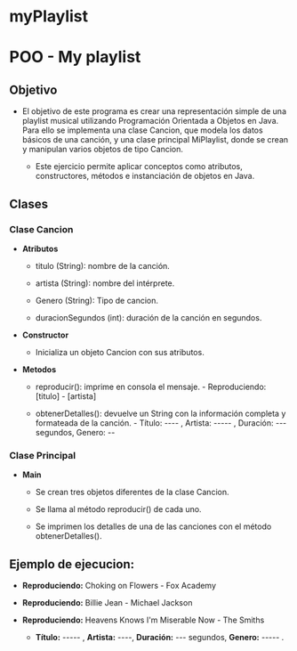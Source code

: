 # myPlaylist

# POO - My playlist
 
## Objetivo
 
- El objetivo de este programa es crear una representación simple de una playlist musical utilizando Programación Orientada a Objetos en Java. Para ello se implementa una clase Cancion, que modela los datos básicos de una canción, y una clase principal MiPlaylist, donde se crean y manipulan varios objetos de tipo Cancion.
 
  - Este ejercicio permite aplicar conceptos como atributos, constructores, métodos e instanciación de objetos en Java.
 
## Clases
 
### Clase Cancion
 
- **Atributos**
 
  - titulo (String): nombre de la canción.
 
  - artista (String): nombre del intérprete.
 
  - Genero (String): Tipo de cancion.
 
  - duracionSegundos (int): duración de la canción en segundos.
 
- **Constructor**
 
  - Inicializa un objeto Cancion con sus atributos.
 
- **Metodos**
 
  - reproducir(): imprime en consola el mensaje.
          - Reproduciendo: [titulo] - [artista]
 
  - obtenerDetalles(): devuelve un String con la información completa y formateada de la canción.
          - Título: ---- , Artista: ----- , Duración: --- segundos, Genero: --
 
### Clase Principal
 
- **Main**
 
  - Se crean tres objetos diferentes de la clase Cancion.
 
  - Se llama al método reproducir() de cada uno.
 
  - Se imprimen los detalles de una de las canciones con el método obtenerDetalles().
 
 
## Ejemplo de ejecucion:
 
- **Reproduciendo:** Choking on Flowers - Fox Academy
- **Reproduciendo:** Billie Jean - Michael Jackson
- **Reproduciendo:** Heavens Knows I'm Miserable Now - The Smiths
 
  - **Título:** ----- , **Artista:** ----, **Duración:** --- segundos, **Genero:** ----- .
